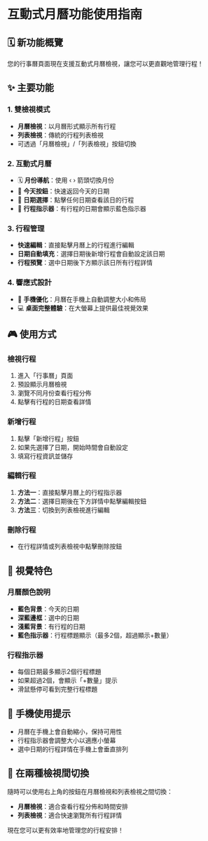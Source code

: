 # 互動式月曆功能使用指南

## 🗓️ 新功能概覽

您的行事曆頁面現在支援互動式月曆檢視，讓您可以更直觀地管理行程！

## ✨ 主要功能

### 1. **雙檢視模式**
- **月曆檢視**：以月曆形式顯示所有行程
- **列表檢視**：傳統的行程列表檢視
- 可透過「月曆檢視」/「列表檢視」按鈕切換

### 2. **互動式月曆**
- 🗓️ **月份導航**：使用 ‹ › 箭頭切換月份
- 📅 **今天按鈕**：快速返回今天的日期
- 🎯 **日期選擇**：點擊任何日期查看該日的行程
- 📝 **行程指示器**：有行程的日期會顯示藍色指示器

### 3. **行程管理**
- **快速編輯**：直接點擊月曆上的行程進行編輯
- **日期自動填充**：選擇日期後新增行程會自動設定該日期
- **行程預覽**：選中日期後下方顯示該日所有行程詳情

### 4. **響應式設計**
- 📱 **手機優化**：月曆在手機上自動調整大小和佈局
- 💻 **桌面完整體驗**：在大螢幕上提供最佳視覺效果

## 🎮 使用方式

### 檢視行程
1. 進入「行事曆」頁面
2. 預設顯示月曆檢視
3. 瀏覽不同月份查看行程分佈
4. 點擊有行程的日期查看詳情

### 新增行程
1. 點擊「新增行程」按鈕
2. 如果先選擇了日期，開始時間會自動設定
3. 填寫行程資訊並儲存

### 編輯行程
1. **方法一**：直接點擊月曆上的行程指示器
2. **方法二**：選擇日期後在下方詳情中點擊編輯按鈕
3. **方法三**：切換到列表檢視進行編輯

### 刪除行程
- 在行程詳情或列表檢視中點擊刪除按鈕

## 🎨 視覺特色

### 月曆顏色說明
- **藍色背景**：今天的日期
- **深藍邊框**：選中的日期
- **淺藍背景**：有行程的日期
- **藍色指示器**：行程標題顯示（最多2個，超過顯示+數量）

### 行程指示器
- 每個日期最多顯示2個行程標題
- 如果超過2個，會顯示「+數量」提示
- 滑鼠懸停可看到完整行程標題

## 📱 手機使用提示

- 月曆在手機上會自動縮小，保持可用性
- 行程指示器會調整大小以適應小螢幕
- 選中日期的行程詳情在手機上會垂直排列

## 🔄 在兩種檢視間切換

隨時可以使用右上角的按鈕在月曆檢視和列表檢視之間切換：
- **月曆檢視**：適合查看行程分佈和時間安排
- **列表檢視**：適合快速瀏覽所有行程詳情

現在您可以更有效率地管理您的行程安排！
